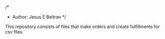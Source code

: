 /*
 * Author: Jesus E Beltran
 */

This repository consists of files that make orders and create fulfillments for csv files
